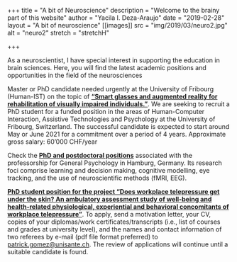 +++
title = "A bit of Neuroscience"
description = "Welcome to the brainy part of this website"
author = "Yacila I. Deza-Araujo"
date = "2019-02-28"
layout = "A bit of neuroscience"
[[images]]
  src = "img/2019/03/neuro2.jpg"
  alt = "neuro2"
  stretch = "stretchH"

+++

As a neuroscientist, I have special interest in supporting the education in brain sciences.
Here, you will find the latest academic positions and opportunities in the field of the neurosciences

Master or PhD candidate needed urgently at the University of Fribourg (Human-IST) on the topic of [**“Smart glasses and augmented reality for rehabilitation of visually impaired individuals.”**](https://mcs.unibnf.ch/jobs/master-or-phd-candidate-needed-urgently-at-the-university-of-fribourg-human-ist-on-the-topic-of-smart-glasses-and-augmented-reality-for-rehabilitation-of-visually-impaired-individuals/). We are seeking to recruit a PhD student for a funded position in the areas of Human-Computer Interaction, Assistive Technologies and Psychology at the University of Fribourg, Switzerland. The successful candidate is expected to start around May or June 2021 for a commitment over a period of 4 years. Approximate gross salary: 60’000 CHF/year

Check the [**PhD and postdoctoral positions**](https://www.psy.uni-hamburg.de/en/arbeitsbereiche/allgemeine-psychologie/aktuelles/ausschreibung-allg-psy-03-2021.html) associated with the professorship for General Psychology in Hamburg, Germany. Its research foci comprise learning and decision making, cognitive modelling, eye tracking, and the use of neuroscientific methods (fMRI, EEG).

[**PhD student position for the project “Does workplace telepressure get under the skin? An ambulatory assessment study of well-being and health-related physiological, experiential and behavioral concomitants of workplace telepressure”**](https://www.google.com/url?sa=t&rct=j&q=&esrc=s&source=web&cd=&cad=rja&uact=8&ved=2ahUKEwjCz4nj9aLvAhXK0KQKHa0SAwQQFjAAegQIAhAD&url=https%3A%2F%2Fwww.unil.ch%2Fip%2Ffiles%2Flive%2Fsites%2Fip%2Ffiles%2FPhD%2520Position_Unisant%25C3%25A9.pdf&usg=AOvVaw3jsHKk19vmlWGJKwj02tkf). To apply, send a motivation letter, your CV, copies of your diplomas/work certificates/transcripts (i.e., list of courses and grades at university level), and the names and contact information of two referees by e-mail (pdf file format preferred) to patrick.gomez@unisante.ch. The review of applications will continue until a suitable candidate is found.







